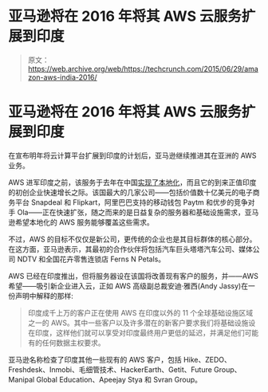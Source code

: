 # 亚马逊将在 2016 年将其 AWS 云服务扩展到印度 

> 原文：<https://web.archive.org/web/https://techcrunch.com/2015/06/29/amazon-aws-india-2016/>

# 亚马逊将在 2016 年将其 AWS 云服务扩展到印度

在宣布明年将云计算平台扩展到印度的计划后，亚马逊继续推进其在亚洲的 AWS 业务。

AWS 进军印度之前，该服务于去年在中国[实现了本地化](https://web.archive.org/web/20230131002043/https://techcrunch.com/2013/12/18/amazon-will-expand-aws-cloud-services-and-software-development-to-china-in-2014/)，而且它的到来正值印度的初创企业快速增长之际。该国最大的几家公司——包括价值数十亿美元的电子商务平台 Snapdeal 和 Flipkart，阿里巴巴支持的移动钱包 Paytm 和优步的竞争对手 Ola——正在快速扩张，随之而来的是日益复杂的服务器和基础设施需求，亚马逊希望本地化的 AWS 服务能够覆盖这些需求。

不过，AWS 的目标不仅仅是新公司，更传统的企业也是其目标群体的核心部分。在这方面，亚马逊表示，其最初的合作伙伴将包括汽车巨头塔塔汽车公司、媒体公司 NDTV 和全国花卉零售连锁店 Ferns N Petals。

AWS 已经在印度推出，但将服务器设在该国将改善现有客户的服务，并——AWS 希望——吸引新企业进入云，正如 AWS 高级副总裁安迪·雅西(Andy Jassy)在一份声明中解释的那样:

> 印度成千上万的客户正在使用 AWS 在印度以外的 11 个全球基础设施区域之一的 AWS。其中一些客户以及许多潜在的新客户要求我们将基础设施设在印度，这样他们就可以享受对印度最终用户更低的延迟，并满足他们可能有的任何数据主权要求。

亚马逊名称检查了印度其他一些现有的 AWS 客户，包括 Hike、ZEDO、Freshdesk、Inmobi、毛细管技术、HackerEarth、Getit、Future Group、Manipal Global Education、Apeejay Stya 和 Svran Group。